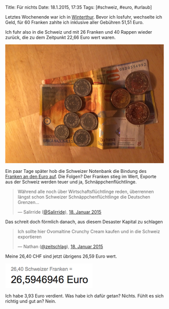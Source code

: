 Title: Für nichts
Date: 18.1.2015, 17:35
Tags: [#schweiz, #euro, #urlaub]

Letztes Wochenende war ich in [Winterthur](http://blog.bullenscheisse.de/ein-schoener-abschluss/). Bevor ich losfuhr, wechselte ich Geld, für 60 Franken zahlte ich inklusive aller Gebühren 51,51 Euro.

Ich fuhr also in die Schweiz und mit 26 Franken und 40 Rappen wieder zurück, die zu dem Zeitpunkt 22,66 Euro wert waren.

![26 Franken und 40 Rappen liegen auf dem Tisch](/img/IMG_8.jpg)

Ein paar Tage später hob die Schweizer Notenbank die Bindung des [Franken an den Euro auf](http://www.spiegel.de/wirtschaft/soziales/schweiz-nationalbank-hebt-euro-mindestkurs-des-franken-auf-a-1013091.html). Die Folgen? Der Franken stieg im Wert, Exporte aus der Schweiz werden teuer und ja, Schnäppchenflüchtlinge.

> Während alle noch über Wirtschaftsflüchtlinge reden, überrennen längst schon Schweizer Schnäppchenflüchtlinge die Deutschen Grenzen... 
>
> — Salirride ([@Salirride](https://twitter.com/Salirride)), [18. Januar 2015](https://twitter.com/Salirride/status/556834059184508930)

Das schreit doch förmlich danach, aus diesem Desaster Kapital zu schlagen

> Ich sollte hier Ovomaltine Crunchy Cream kaufen und in die Schweiz exportieren
>
> — Nathan ([@zeitschlag](https://twitter.com/zeitschlag)), [18. Januar 2015](https://twitter.com/zeitschlag/status/556726318696759296)

Meine 26,40 CHF sind jetzt übrigens 26,59 Euro wert.

![26,40 CHF sind jetzt 26,59 Euro wert](/img/IMG_9.png)

Ich habe 3,93 Euro verdient. Was habe ich dafür getan? Nichts. Fühlt es sich richtig und gut an? Nein.
